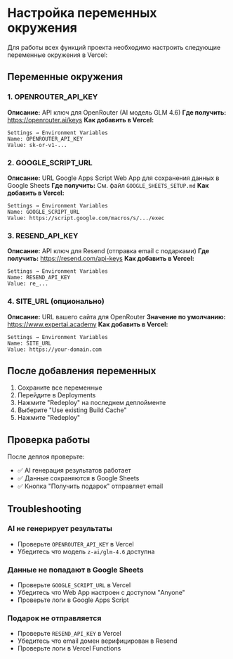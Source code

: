# Настройка переменных окружения

Для работы всех функций проекта необходимо настроить следующие переменные окружения в Vercel:

## Переменные окружения

### 1. OPENROUTER_API_KEY
**Описание:** API ключ для OpenRouter (AI модель GLM 4.6)
**Где получить:** https://openrouter.ai/keys
**Как добавить в Vercel:**
```
Settings → Environment Variables
Name: OPENROUTER_API_KEY
Value: sk-or-v1-...
```

### 2. GOOGLE_SCRIPT_URL
**Описание:** URL Google Apps Script Web App для сохранения данных в Google Sheets
**Где получить:** См. файл `GOOGLE_SHEETS_SETUP.md`
**Как добавить в Vercel:**
```
Settings → Environment Variables
Name: GOOGLE_SCRIPT_URL
Value: https://script.google.com/macros/s/.../exec
```

### 3. RESEND_API_KEY
**Описание:** API ключ для Resend (отправка email с подарками)
**Где получить:** https://resend.com/api-keys
**Как добавить в Vercel:**
```
Settings → Environment Variables
Name: RESEND_API_KEY
Value: re_...
```

### 4. SITE_URL (опционально)
**Описание:** URL вашего сайта для OpenRouter
**Значение по умолчанию:** https://www.expertai.academy
**Как добавить в Vercel:**
```
Settings → Environment Variables
Name: SITE_URL
Value: https://your-domain.com
```

## После добавления переменных

1. Сохраните все переменные
2. Перейдите в Deployments
3. Нажмите "Redeploy" на последнем деплойменте
4. Выберите "Use existing Build Cache"
5. Нажмите "Redeploy"

## Проверка работы

После деплоя проверьте:
- ✅ AI генерация результатов работает
- ✅ Данные сохраняются в Google Sheets
- ✅ Кнопка "Получить подарок" отправляет email

## Troubleshooting

### AI не генерирует результаты
- Проверьте `OPENROUTER_API_KEY` в Vercel
- Убедитесь что модель `z-ai/glm-4.6` доступна

### Данные не попадают в Google Sheets
- Проверьте `GOOGLE_SCRIPT_URL` в Vercel
- Убедитесь что Web App настроен с доступом "Anyone"
- Проверьте логи в Google Apps Script

### Подарок не отправляется
- Проверьте `RESEND_API_KEY` в Vercel
- Убедитесь что email домен верифицирован в Resend
- Проверьте логи в Vercel Functions
